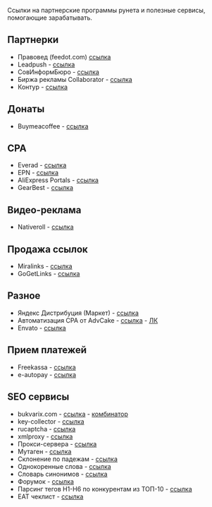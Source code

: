 Ссылки на партнерские программы рунета и полезные сервисы, помогающие зарабатывать.

## Партнерки
- Правовед (feedot.com) [ссылка](https://feedot.com/)  
- Leadpush - [ссылка](http://webmasters.leadpush.ru/)  
- СовИнформБюро - [ссылка](http://cpa.sov-inform-buro.ru/)  
- Биржа рекламы Collaborator - [ссылка](https://collaborator.pro/)  
- Контур - [ссылка](https://kontur.ru/partnership/online)
## Донаты
- Buymeacoffee - [ссылка](https://www.buymeacoffee.com/)
## CPA
- Everad - [ссылка](https://everad.com/)  
- EPN - [ссылка](https://epn.bz/ru/)  
- AliExpress Portals - [ссылка](https://portals.aliexpress.com/welcome.htm)  
- GearBest - [ссылка](https://affiliate.gearbest.com/)
## Видео-реклама
- Nativeroll - [ссылка](https://nativeroll.tv/)
## Продажа ссылок
- Miralinks - [ссылка](https://www.miralinks.ru)  
- GoGetLinks - [ссылка](https://gogetlinks.net)
## Разное
- Яндекс Дистрибуция (Маркет) - [ссылка](https://distribution.yandex.ru/v2/dashboard/)
- Автоматизация CPA от AdvCake - [ссылка](https://advcake.com/ru) - [ЛК](https://my.advcake.com/)  
- Envato - [ссылка](https://app.impact.com/secure/mediapartner/home/pview.ihtml)
## Прием платежей
- Freekassa - [ссылка](https://www.free-kassa.ru/tariff)  
- e-autopay - [ссылка](https://e-autopay.com/)  
## SEO сервисы
- bukvarix.com - [ссылка](https://www.bukvarix.com/) - [комбинатор](https://www.bukvarix.com/combiner/)  
- key-collector - [ссылка](http://www.key-collector.ru/easystart.php)  
- rucaptcha - [ссылка](https://rucaptcha.com/)  
- xmlproxy - [ссылка](https://xmlproxy.ru/)  
- Прокси-сервера - [ссылка](https://vladimir-awm.ru/uslugi/vydelennye-lichnye-proksi-vds-vydelennye-ip/)  
- Мутаген - [ссылка](https://mutagen.ru/)  
- Склонение по падежам - [ссылка](http://morpher.ru/Demo.aspx)  
- Однокоренные слова - [ссылка](https://wordroot.ru/)  
- Словарь синонимов - [ссылка](https://sinonim.org/)  
- Форумок - [ссылка](http://forumok.com/)  
- Парсинг тегов H1-H6 по конкурентам из ТОП-10 - [ссылка](https://arsenkin.ru/tools/check-h/)  
- EAT чеклист - [ссылка](https://trello.com/b/FiHXRDxe/e-a-t-factor-checklist-template)

